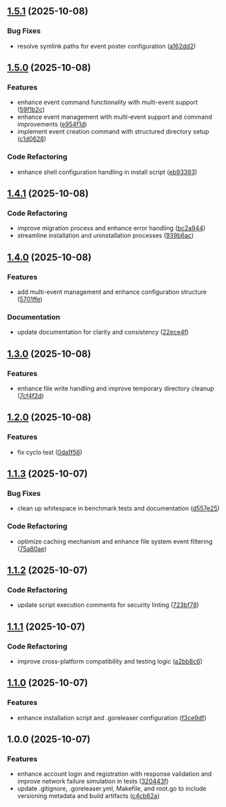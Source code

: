 ## [1.5.1](https://github.com/dimasma0305/gzcli/compare/v1.5.0...v1.5.1) (2025-10-08)

### Bug Fixes

* resolve symlink paths for event poster configuration ([a162dd2](https://github.com/dimasma0305/gzcli/commit/a162dd2360191ac6795709a32d992c342402a71a))

## [1.5.0](https://github.com/dimasma0305/gzcli/compare/v1.4.1...v1.5.0) (2025-10-08)

### Features

* enhance event command functionality with multi-event support ([59f1b2c](https://github.com/dimasma0305/gzcli/commit/59f1b2cded71b5d0dda51ba22deff88e10bc4b6f))
* enhance event management with multi-event support and command improvements ([e954f1d](https://github.com/dimasma0305/gzcli/commit/e954f1de00afd9f675aa6540f1a247812911742d))
* implement event creation command with structured directory setup ([c1d0628](https://github.com/dimasma0305/gzcli/commit/c1d0628ed3094ae1d8fe6836bc56bbabb257d1b6))

### Code Refactoring

* enhance shell configuration handling in install script ([eb93393](https://github.com/dimasma0305/gzcli/commit/eb93393e88ec16439cbc545349e59ff0f65e1718))

## [1.4.1](https://github.com/dimasma0305/gzcli/compare/v1.4.0...v1.4.1) (2025-10-08)

### Code Refactoring

* improve migration process and enhance error handling ([bc2a944](https://github.com/dimasma0305/gzcli/commit/bc2a944caeeb542997b29ff5719aa7f8fc27d573))
* streamline installation and uninstallation processes ([939b6ac](https://github.com/dimasma0305/gzcli/commit/939b6acf3c47bf1f4571e4142d00ce1e239e10fb))

## [1.4.0](https://github.com/dimasma0305/gzcli/compare/v1.3.0...v1.4.0) (2025-10-08)

### Features

* add multi-event management and enhance configuration structure ([5701ffe](https://github.com/dimasma0305/gzcli/commit/5701ffe3257f02d94f691f5aeaad8483e5d99a56))

### Documentation

* update documentation for clarity and consistency ([22ece4f](https://github.com/dimasma0305/gzcli/commit/22ece4f9b005d1a92e3486ca16a0ecb61f37176c))

## [1.3.0](https://github.com/dimasma0305/gzcli/compare/v1.2.0...v1.3.0) (2025-10-08)

### Features

* enhance file write handling and improve temporary directory cleanup ([7cf4f2d](https://github.com/dimasma0305/gzcli/commit/7cf4f2d07d9a282e507fd6140b3777c150656926))

## [1.2.0](https://github.com/dimasma0305/gzcli/compare/v1.1.3...v1.2.0) (2025-10-08)

### Features

* fix cyclo test ([0da1f56](https://github.com/dimasma0305/gzcli/commit/0da1f56751130dc53cec28593a736e81e430a162))

## [1.1.3](https://github.com/dimasma0305/gzcli/compare/v1.1.2...v1.1.3) (2025-10-07)

### Bug Fixes

* clean up whitespace in benchmark tests and documentation ([d557e25](https://github.com/dimasma0305/gzcli/commit/d557e25c2d803e40c46eaa9687b136386d997fd1))

### Code Refactoring

* optimize caching mechanism and enhance file system event filtering ([75a80ae](https://github.com/dimasma0305/gzcli/commit/75a80ae263f6509fd952bd6a46b58494fba93032))

## [1.1.2](https://github.com/dimasma0305/gzcli/compare/v1.1.1...v1.1.2) (2025-10-07)

### Code Refactoring

* update script execution comments for security linting ([723bf78](https://github.com/dimasma0305/gzcli/commit/723bf786bdfd372197bb85e8455f0a49f35e261b))

## [1.1.1](https://github.com/dimasma0305/gzcli/compare/v1.1.0...v1.1.1) (2025-10-07)

### Code Refactoring

* improve cross-platform compatibility and testing logic ([a2bb8c6](https://github.com/dimasma0305/gzcli/commit/a2bb8c6a271b3cbebdaee5ab97fe36e8c86ba208))

## [1.1.0](https://github.com/dimasma0305/gzcli/compare/v1.0.0...v1.1.0) (2025-10-07)

### Features

* enhance installation script and .goreleaser configuration ([f3ce9df](https://github.com/dimasma0305/gzcli/commit/f3ce9dfb982be1f6d110ba1d5e260669027af520))

## 1.0.0 (2025-10-07)

### Features

* enhance account login and registration with response validation and improve network failure simulation in tests ([320443f](https://github.com/dimasma0305/gzcli/commit/320443f04c96ca27b57e922e8fc0b5847390033f))
* update .gitignore, .goreleaser.yml, Makefile, and root.go to include versioning metadata and build artifacts ([c4cb62a](https://github.com/dimasma0305/gzcli/commit/c4cb62a14df57d25591d2a3679309b94b71869a8))
